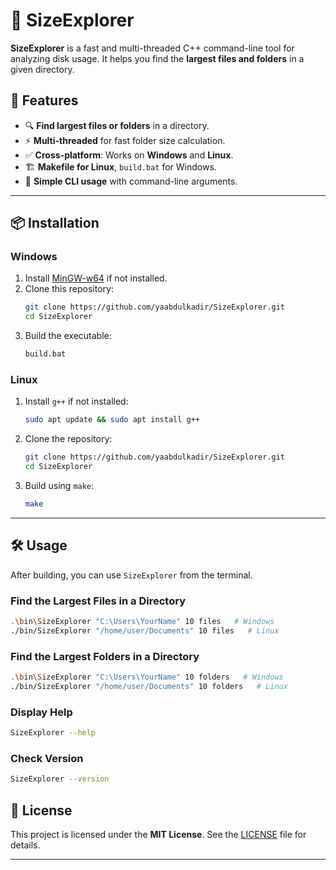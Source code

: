 # 📂 SizeExplorer
**SizeExplorer** is a fast and multi-threaded C++ command-line tool for analyzing disk usage. It helps you find the **largest files and folders** in a given directory.

## 🚀 Features
- 🔍 **Find largest files or folders** in a directory.
- ⚡ **Multi-threaded** for fast folder size calculation.
- ✅ **Cross-platform**: Works on **Windows** and **Linux**.
- 🏗 **Makefile for Linux**, `build.bat` for Windows.
- 📄 **Simple CLI usage** with command-line arguments.

---

## 📦 Installation

### **Windows**
1. Install [MinGW-w64](https://www.mingw-w64.org/downloads/) if not installed.
2. Clone this repository:
   ```sh
   git clone https://github.com/yaabdulkadir/SizeExplorer.git
   cd SizeExplorer
   ```
3. Build the executable:
   ```sh
   build.bat
   ```

### **Linux**
1. Install `g++` if not installed:
   ```sh
   sudo apt update && sudo apt install g++
   ```
2. Clone the repository:
   ```sh
   git clone https://github.com/yaabdulkadir/SizeExplorer.git
   cd SizeExplorer
   ```
3. Build using `make`:
   ```sh
   make
   ```

---

## 🛠 Usage
After building, you can use `SizeExplorer` from the terminal.

### **Find the Largest Files in a Directory**
```sh
.\bin\SizeExplorer "C:\Users\YourName" 10 files   # Windows
./bin/SizeExplorer "/home/user/Documents" 10 files   # Linux
```

### **Find the Largest Folders in a Directory**
```sh
.\bin\SizeExplorer "C:\Users\YourName" 10 folders   # Windows
./bin/SizeExplorer "/home/user/Documents" 10 folders   # Linux
```

### **Display Help**
```sh
SizeExplorer --help
```

### **Check Version**
```sh
SizeExplorer --version
```

## 📜 License
This project is licensed under the **MIT License**. See the [LICENSE](LICENSE) file for details.

---
